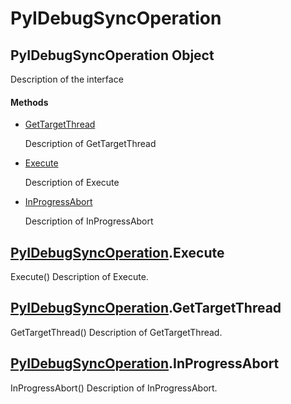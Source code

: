 # PyIDebugSyncOperation

## PyIDebugSyncOperation Object



Description of the interface

#### Methods


  - [GetTargetThread](PyIDebugSyncOperation.md#pyidebugsyncoperationgettargetthread)

    Description of GetTargetThread&nbsp;

  - [Execute](PyIDebugSyncOperation.md#pyidebugsyncoperationexecute)

    Description of Execute&nbsp;

  - [InProgressAbort](PyIDebugSyncOperation.md#pyidebugsyncoperationinprogressabort)

    Description of InProgressAbort&nbsp;

## [PyIDebugSyncOperation](#pyidebugsyncoperation)\.Execute

Execute\(\)
Description of Execute\.

## [PyIDebugSyncOperation](#pyidebugsyncoperation)\.GetTargetThread

GetTargetThread\(\)
Description of GetTargetThread\.

## [PyIDebugSyncOperation](#pyidebugsyncoperation)\.InProgressAbort

InProgressAbort\(\)
Description of InProgressAbort\.